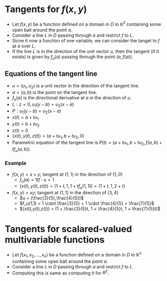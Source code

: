 # Tangents for $f(x,y)$

- Let $f(x,y)$ be a function defined on a domain in $D$ in $\mathbb{R}^2$ containing some open ball around the point $a$.
- Consider a line $L$ in $D$ passing through $a$ and restrict $f$ to $L$.
- Sicne it now a function of one variable, we can consider the tanget to $f$ at $a$ over $L$.
- If the line $L$ is in the direction of the unit vector $u$, then the tangent (if it exists) is given by $f_u(a)$ passing through the point $(a,f(a))$.

## Equations of the tangent line

- $u = (u_1,u_2)$ is a unit vector in the direction of the tangent line.
- $a = (a,b)$ is the point on the tangent line.
- $f_u(a)$ is the directional derivative at $a$ in the direction of $u$.
- $L : z = 0, u_1(y-b) = u_2(x-a)$
- $P : u_1(y-b) = u_2(x-a)$
- $x(t) = a + tu_1$
- $y(t) = b + tu_2$
- $z(t) = 0$
- $(x(t),y(t),z(t)) = (a + tu_1, b + tu_2, 0)$
- Parametric equation of the tangent line is $P(t) = (a + tu_1, b + tu_2, f(a,b) + tf_u(a,b))$

### Example

- $f(x,y) = x + y;$ tangent at $(1,1)$ in the direction of $(1,0)$
  - $f_u(a) = \nabla f \cdot u = 1$
  - $(x(t),y(t),z(t)) = (1 + t, 1, 1 + tf_u(1,1)) = (1 + t, 1, 2 + t)$
- $f(x,y) = xy;$ tangent at $(1,1)$ in the direction of $(3,4)$
  - $u = (\frac{3}{5},\frac{4}{5})$
  - $f_u(1,1) = 1 \cdot \frac{3}{5} + 1 \cdot \frac{4}{5} = \frac{7}{5}$
  - $(x(t),y(t),z(t)) = (1 + \frac{3}{5}t, 1 + \frac{4}{5}t, 1 + \frac{7}{5}t)$

# Tangents for scalared-valued multivariable functions

- Let $f(x_1,x_2, \dots, x_n)$ be a function defined on a domain in $D$ in $\mathbb{R}^n$ containing some open ball around the point $a$.
- Consider a line $L$ in $D$ passing through $a$ and restrict $f$ to $L$.
- Computing this is same as computing it for $R^2$.